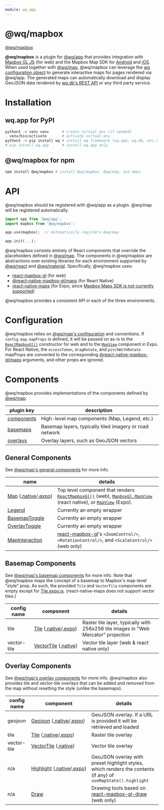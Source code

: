 ```yaml
---
module: wq.app
---
```



@wq/mapbox
======

[@wq/mapbox]

**@wq/mapbox** is a plugin for [@wq/app] that provides integration with [Mapbox GL JS] (for web) and the Mapbox Map SDK for [Android](mapbox-android) and [iOS](mapbox-ios).   When used together with [@wq/map], @wq/mapbox can leverage the [wq configuration object][config] to generate interactive maps for pages rendered via @wq/app.  The generated maps can automatically download and display GeoJSON data rendered by [wq.db's REST API][wq.db] or any third party service.

# Installation

## wq.app for PyPI

```bash
python3 -m venv venv      # create virtual env (if needed)
. venv/bin/activate       # activate virtual env
python3 -m pip install wq # install wq framework (wq.app, wq.db, etc.)
# pip install wq.app      # install wq.app only
```

## @wq/mapbox for npm

```bash
npm install @wq/mapbox # install @wq/mapbox, @wq/map, and deps
```

# API

@wq/mapbox should be registered with @wq/app as a plugin.  @wq/map will be registered automatically.

```javascript
import app from '@wq/app';
import mapbox from '@wq/mapbox';

app.use(mapbox);  // Automatically registers @wq/map

app.init(...);
```

@wq/mapbox consists entirely of React components that override the placeholders defined in [@wq/map].  The components in @wq/mapbox are abstractions over existing libraries for each environment supported by [@wq/react] and [@wq/material].  Specifically, @wq/mapbox uses:
 * [react-mapbox-gl] (for web)
 * [@react-native-mapbox-gl/maps] (for React Native)
 * [react-native-maps] (for Expo, since [Mapbox Maps SDK is not currently supported][expo-mapbox])

@wq/mapbox provides a consistent API in each of the three environments.

# Configuration

@wq/mapbox relies on [@wq/map's configuration][map-configuration] and conventions.  If `config.map.mapProps` is defined, it will be passed on as-is to the [`ReactMapboxGl()`][react-mapbox-gl] constructor for web and to the [`MapView`][react-native-maps] component in Expo.  For React Native, the `accessToken`, `dragRotate`, and `pitchWithRotate` mapProps are converted to the corresponding [@react-native-mapbox-gl/maps] arguments, and other props are ignored.

# Components

@wq/mapbox provides implementations of the components defined by [@wq/map][map-components].

plugin key | description
--|--
[components](#general-components) | High-level map components (Map, Legend, etc.)
[basemaps](#basemap-components) | Basemap layers, typically tiled imagery or road network
[overlays](#overlay-components) | Overlay layers, such as GeoJSON vectors

## General Components

See [@wq/map's general components][map-general] for more info.

name | details
--|--
[Map]&nbsp;([.native][Map.native]/[.expo][Map.expo]) | Top level component that renders [`ReactMapboxGl()`][react-mapbox-gl] (web), [`MapboxGl.MapView`][@react-native-mapbox-gl/maps] (react native), or [`MapView`](react-native-maps) (Expo).
[Legend] | Currently an empty wrapper
[BasemapToggle] | Currently an empty wrapper
[OverlayToggle] | Currently an empty wrapper
[MapInteraction] | [react-mapbox-gl]'s `<ZoomControl/>`, `<RotationControl/>`, and `<ScaleControl/>` (web only)

## Basemap Components

See [@wq/map's basemap components][map-basemaps] for more info.  Note that @wq/mapbox maps the concept of a basemap to Mapbox's map-level "style" prop.  As such, the provided `Tile` and `VectorTile` components are empty except for [Tile.expo.js][Tile.expo].  (react-native-maps does not support vector tiles.)

config name | component | details
--|--|--
tile | [Tile]&nbsp;([.native][Tile.native]/[.expo][Tile.expo]) | Raster tile layer, typically with 256x256 tile images in "Web Mercator" projection
vector-tile | [VectorTile]&nbsp;([.native][VectorTile.native]) | Vector tile layer (web & react native only)

## Overlay Components

See [@wq/map's overlay components][map-overlays] for more info.  @wq/mapbox also provides tile and vector-tile overlays that can be added and removed from the map without resetting the style (unlike the basemaps).

config name | component | details
--|--|--
geojson | [Geojson]&nbsp;([.native][Geojson.native]/[.expo][Geojson.expo]) | GeoJSON overlay.  If a URL is provided it will be retrieved and loaded
tile | [Tile][overlay-Tile]&nbsp;([.native][overlay-Tile.native]/[.expo][overlay-Tile.expo]) | Raster tile overlay
vector-tile | [VectorTile][overlay-VectorTile]&nbsp;([.native][overlay-VectorTile.native]) | Vector tile overlay
n/a | [Highlight]&nbsp;([.native][Highlight.native]/[.expo][Highlight.expo]) | GeoJSON overlay with preset highlight styles, which renders the contents (if any) of `useMapState().highlight`
n/a | [Draw] | Drawing tools based on [react-mapbox-gl-draw] (web only)

[@wq/mapbox]: https://github.com/wq/wq.app/tree/master/packages/mapbox

[@wq/app]: https://wq.io/docs/app-js
[@wq/map]: https://github.com/wq/wq.app/tree/master/packages/map
[@wq/react]: https://github.com/wq/wq.app/tree/master/packages/react
[@wq/material]: https://github.com/wq/wq.app/tree/master/packages/material

[Mapbox GL JS]: https://docs.mapbox.com/mapbox-gl-js/
[mapbox-android]: https://docs.mapbox.com/android/maps/overview/
[mapbox-ios]: https://docs.mapbox.com/ios-sdk/maps/overview/
[react-mapbox-gl]: http://alex3165.github.io/react-mapbox-gl/
[@react-native-mapbox-gl/maps]: https://github.com/react-native-mapbox-gl/maps
[react-native-maps]: https://github.com/react-native-community/react-native-maps
[expo-mapbox]: https://expo.canny.io/feature-requests/p/add-mapbox-gl-support
[react-mapbox-gl-draw]: https://github.com/amaurymartiny/react-mapbox-gl-draw

[wq.db]: https://wq.io/wq.db
[config]: https://wq.io/docs/config
[map-configuration]: https://github.com/wq/wq.app/tree/master/packages/map#configuration
[map-components]: https://github.com/wq/wq.app/tree/master/packages/map#components
[map-general]: https://github.com/wq/wq.app/tree/master/packages/map#general-components
[map-basemaps]: https://github.com/wq/wq.app/tree/master/packages/map#basemap-components
[map-overlays]: https://github.com/wq/wq.app/tree/master/packages/map#overlay-components

[Map]: https://github.com/wq/wq.app/blob/master/packages/mapbox/src/components/Map.js
[Map.native]: https://github.com/wq/wq.app/blob/master/packages/mapbox/src/components/Map.native.js
[Map.expo]: https://github.com/wq/wq.app/blob/master/packages/mapbox/src/components/Map.expo.js
[Legend]: https://github.com/wq/wq.app/blob/master/packages/mapbox/src/components/Legend.js
[BasemapToggle]: https://github.com/wq/wq.app/blob/master/packages/mapbox/src/components/BasemapToggle.js
[OverlayToggle]: https://github.com/wq/wq.app/blob/master/packages/mapbox/src/components/OverlayToggle.js
[MapInteraction]: https://github.com/wq/wq.app/blob/master/packages/mapbox/src/components/MapInteraction.js

[Tile]: https://github.com/wq/wq.app/blob/master/packages/mapbox/src/basemaps/Tile.js
[Tile.native]: https://github.com/wq/wq.app/blob/master/packages/mapbox/src/basemaps/Tile.native.js
[Tile.expo]: https://github.com/wq/wq.app/blob/master/packages/mapbox/src/basemaps/Tile.expo.js
[VectorTile]: https://github.com/wq/wq.app/blob/master/packages/mapbox/src/basemaps/VectorTile.js
[VectorTile.native]: https://github.com/wq/wq.app/blob/master/packages/mapbox/src/basemaps/VectorTile.native.js

[Geojson]: https://github.com/wq/wq.app/blob/master/packages/mapbox/src/overlays/Geojson.js
[Geojson.native]: https://github.com/wq/wq.app/blob/master/packages/mapbox/src/overlays/GeoJSONLayer.native.js
[Geojson.expo]: https://github.com/wq/wq.app/blob/master/packages/mapbox/src/overlays/GeoJSONLayer.expo.js
[overlay-Tile]: https://github.com/wq/wq.app/blob/master/packages/mapbox/src/overlays/Tile.js
[overlay-Tile.native]: https://github.com/wq/wq.app/blob/master/packages/mapbox/src/overlays/Tile.native.js
[overlay-Tile.expo]: https://github.com/wq/wq.app/blob/master/packages/mapbox/src/overlays/Tile.expo.js
[overlay-VectorTile]: https://github.com/wq/wq.app/blob/master/packages/mapbox/src/overlays/VectorTile.js
[overlay-VectorTile.native]: https://github.com/wq/wq.app/blob/master/packages/mapbox/src/overlays/VectorTile.native.js
[Highlight]: https://github.com/wq/wq.app/blob/master/packages/mapbox/src/overlays/Highlight.js
[Highlight.native]: https://github.com/wq/wq.app/blob/master/packages/mapbox/src/overlays/Highlight.js
[Highlight.expo]: https://github.com/wq/wq.app/blob/master/packages/mapbox/src/overlays/Highlight.expo.js
[Draw]: https://github.com/wq/wq.app/blob/master/packages/mapbox/src/overlays/Draw.js
